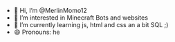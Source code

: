- 👋 Hi, I’m @MerlinMomo12
- 👀 I’m interested in Minecraft Bots and websites
- 🌱 I’m currently learning js, html and css an a bit SQL ;)
- 😄 Pronouns: he

<!---
MerlinMomo12/MerlinMomo12 is a ✨ special ✨ repository because its `README.md` (this file) appears on your GitHub profile.
You can click the Preview link to take a look at your changes.
--->
